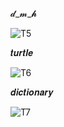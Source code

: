 𝓭_𝓶_𝓱

![T5](https://github.com/noriakeivanfard/pythonClass/assets/137643989/e1a272a0-b955-466c-a4dc-b2fe99d91880)

𝒕𝒖𝒓𝒕𝒍𝒆

![T6](https://github.com/noriakeivanfard/pythonClass/assets/137643989/3385fd8e-896c-4fda-adda-746b8edbd43f)

𝒅𝒊𝒄𝒕𝒊𝒐𝒏𝒂𝒓𝒚

![T7](https://github.com/noriakeivanfard/pythonClass/assets/137643989/e2ac49a8-6bd0-4c83-a55a-49fb04b6cf7a)
